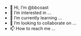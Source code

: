 - 👋 Hi, I’m @bbcoast
- 👀 I’m interested in ...
- 🌱 I’m currently learning ...
- 💞️ I’m looking to collaborate on ...
- 📫 How to reach me ...

<!---
bbcoast/bbcoast is a ✨ special ✨ repository because its `README.md` (this file) appears on your GitHub profile.
You can click the Preview link to take a look at your changes.
--->
